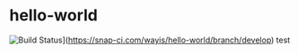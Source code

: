 # hello-world

![Build Status](https://snap-ci.com/wayis/hello-world/branch/develop/build_image)](https://snap-ci.com/wayis/hello-world/branch/develop)
test
